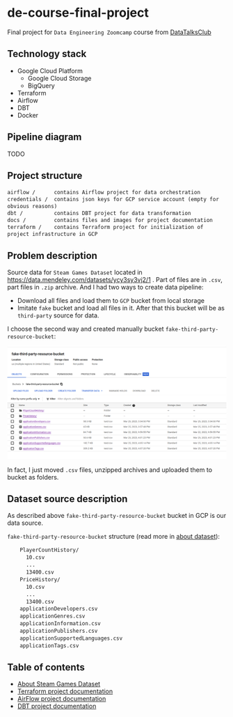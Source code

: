 # de-course-final-project

Final project for `Data Engineering Zoomcamp` course from [DataTalksClub](https://github.com/DataTalksClub)

## Technology stack

- Google Cloud Platform
  - Google Cloud Storage
  - BigQuery
- Terraform
- Airflow
- DBT
- Docker

## Pipeline diagram

TODO

## Project structure

```
airflow /      contains Airflow project for data orchestration
credentials /  contains json keys for GCP service account (empty for obvious reasons)
dbt /          contains DBT project for data transformation
docs /         contains files and images for project documentation
terraform /    contains Terraform project for initialization of project infrastructure in GCP
```

## Problem description

Source data for `Steam Games Dataset` located in https://data.mendeley.com/datasets/ycy3sy3vj2/1 . 
Part of files are in `.csv`, part files in `.zip` archive. And I had two ways to create data pipeline:

- Download all files and load them to `GCP` bucket from local storage
- Imitate `fake` bucket and load all files in it. After that this bucket will be as `third-party` source for data.

I choose the second way and created manually bucket `fake-third-party-resource-bucket`:

![img.png](docs/img/airflow/screenshot_1.png)

In fact, I just moved `.csv` files, unzipped archives and uploaded them to bucket as folders.

## Dataset source description

As described above `fake-third-party-resource-bucket` bucket in GCP is our data source.

`fake-third-party-resource-bucket` structure (read more in [about dataset](../docs/about_dataset.md)):

```bash
    PlayerCountHistory/
      10.csv
      ...
      13400.csv
    PriceHistory/
      10.csv
      ...
      13400.csv
    applicationDevelopers.csv
    applicationGenres.csv
    applicationInformation.csv
    applicationPublishers.csv
    applicationSupportedLanguages.csv
    applicationTags.csv
```

## Table of contents

- [About Steam Games Dataset](docs/about_dataset.md)
- [Terraform project documentation](terraform/README.md)
- [AirFlow project documentation](airflow/README.md)
- [DBT project documentation]()

